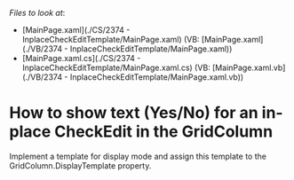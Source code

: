 <!-- default file list -->
*Files to look at*:

* [MainPage.xaml](./CS/2374 - InplaceCheckEditTemplate/MainPage.xaml) (VB: [MainPage.xaml](./VB/2374 - InplaceCheckEditTemplate/MainPage.xaml))
* [MainPage.xaml.cs](./CS/2374 - InplaceCheckEditTemplate/MainPage.xaml.cs) (VB: [MainPage.xaml.vb](./VB/2374 - InplaceCheckEditTemplate/MainPage.xaml.vb))
<!-- default file list end -->
# How to show text (Yes/No) for an in-place CheckEdit in the GridColumn


<p>Implement a template for display mode and assign this template to the GridColumn.DisplayTemplate property.<br />
</p>

<br/>


